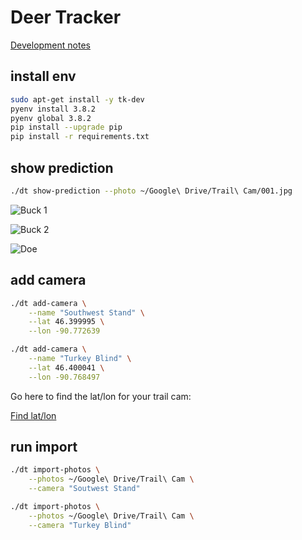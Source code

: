 # Deer Tracker

[Development notes](NOTES.md)

## install env

```bash
sudo apt-get install -y tk-dev
pyenv install 3.8.2
pyenv global 3.8.2
pip install --upgrade pip
pip install -r requirements.txt
```

## show prediction

```bash
./dt show-prediction --photo ~/Google\ Drive/Trail\ Cam/001.jpg
```

![Buck 1](main/examples/buck1-predict.png?raw=true)

![Buck 2](main/examples/buck2-predict.png?raw=true)

![Doe](main/examples/doe-predict.png?raw=true)

## add camera

```bash
./dt add-camera \
    --name "Southwest Stand" \
    --lat 46.399995 \
    --lon -90.772639

./dt add-camera \
    --name "Turkey Blind" \
    --lat 46.400041 \
    --lon -90.768497
```

Go here to find the lat/lon for your trail cam:

[Find lat/lon](https://www.latlong.net/)

## run import

```bash
./dt import-photos \
    --photos ~/Google\ Drive/Trail\ Cam \
    --camera "Soutwest Stand"

./dt import-photos \
    --photos ~/Google\ Drive/Trail\ Cam \
    --camera "Turkey Blind"
```
